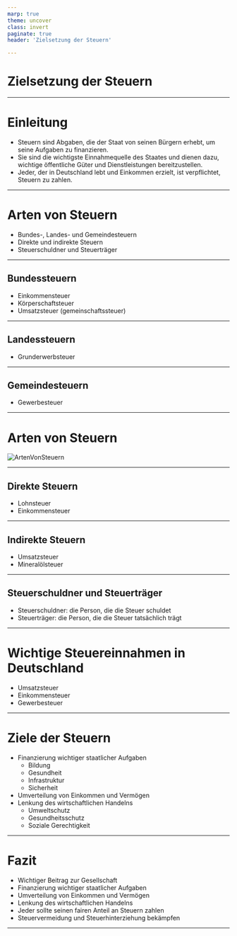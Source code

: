 ```yaml
---
marp: true
theme: uncover
class: invert
paginate: true
header: 'Zielsetzung der Steuern'

---
```


# Zielsetzung der Steuern


---

# Einleitung

- Steuern sind Abgaben, die der Staat von seinen Bürgern erhebt, um seine Aufgaben zu finanzieren.
- Sie sind die wichtigste Einnahmequelle des Staates und dienen dazu, wichtige öffentliche Güter und Dienstleistungen bereitzustellen.
- Jeder, der in Deutschland lebt und Einkommen erzielt, ist verpflichtet, Steuern zu zahlen.

---

# Arten von Steuern

- Bundes-, Landes- und Gemeindesteuern
- Direkte und indirekte Steuern
- Steuerschuldner und Steuerträger

---

## Bundessteuern

- Einkommensteuer
- Körperschaftsteuer
- Umsatzsteuer (gemeinschaftssteuer)

---

## Landessteuern

- Grunderwerbsteuer

---

## Gemeindesteuern

- Gewerbesteuer

---

# Arten von Steuern

![ArtenVonSteuern](https://www.osthessen-zeitung.de/fileadmin/user_upload/2018/Steuereinnahmen.jpg)

---

## Direkte Steuern

- Lohnsteuer
- Einkommensteuer

---

## Indirekte Steuern

- Umsatzsteuer
- Mineralölsteuer

---

## Steuerschuldner und Steuerträger

- Steuerschuldner: die Person, die die Steuer schuldet
- Steuerträger: die Person, die die Steuer tatsächlich trägt

---

# Wichtige Steuereinnahmen in Deutschland

- Umsatzsteuer
- Einkommensteuer
- Gewerbesteuer

---

# Ziele der Steuern

- Finanzierung wichtiger staatlicher Aufgaben
  - Bildung
  - Gesundheit
  - Infrastruktur
  - Sicherheit
- Umverteilung von Einkommen und Vermögen
- Lenkung des wirtschaftlichen Handelns
  - Umweltschutz
  - Gesundheitsschutz
  - Soziale Gerechtigkeit

---

# Fazit

- Wichtiger Beitrag zur Gesellschaft
- Finanzierung wichtiger staatlicher Aufgaben
- Umverteilung von Einkommen und Vermögen
- Lenkung des wirtschaftlichen Handelns
- Jeder sollte seinen fairen Anteil an Steuern zahlen
- Steuervermeidung und Steuerhinterziehung bekämpfen

---